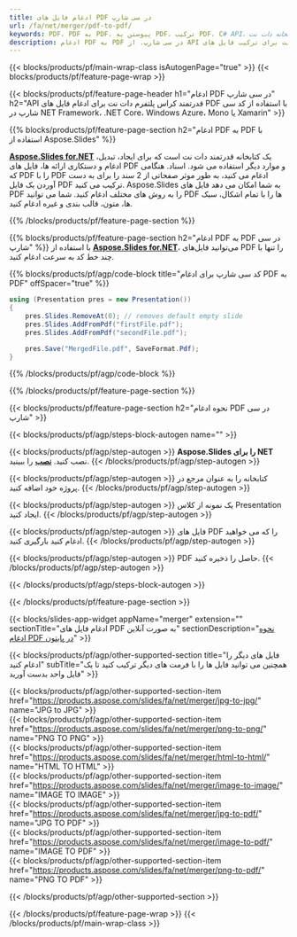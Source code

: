 ```yaml
---
title: ادغام فایل های PDF در سی شارپ
url: /fa/net/merger/pdf-to-pdf/
keywords: PDF، PDF به PDF، پیوستن به PDF، ترکیب PDF، C# API، کتابخانه دات نت
description: ادغام PDF به PDF در سی شارپ. از API کتابخانه دات نت برای ترکیب فایل های PDF استفاده کنید
---
```


{{< blocks/products/pf/main-wrap-class isAutogenPage="true" >}}
{{< blocks/products/pf/feature-page-wrap >}}

{{< blocks/products/pf/feature-page-header h1="ادغام PDF در سی شارپ" h2="API قدرتمند کراس پلتفرم دات نت برای ادغام فایل های PDF با استفاده از کد سی شارپ در NET Framework، .NET Core، Windows Azure، Mono یا Xamarin" >}}

{{% blocks/products/pf/feature-page-section h2="ادغام PDF به PDF با استفاده از Aspose.Slides" %}}

[**Aspose.Slides for.NET**](https://products.aspose.com/slides/fa/net/) یک کتابخانه قدرتمند دات نت است که برای ایجاد، تبدیل، ادغام و دستکاری ارائه ها، فایل های PDF و موارد دیگر استفاده می شود. اسناد. هنگامی که PDF را با PDF ادغام می کنید، به طور موثر صفحاتی از 2 سند را برای به دست آوردن یک فایل PDF ترکیب می کنید. Aspose.Slides به شما امکان می دهد فایل های PDF را به روش های مختلف ادغام کنید. شما می توانید PDF ها را با تمام اشکال، سبک ها، متون، قالب بندی و غیره ادغام کنید.

{{% /blocks/products/pf/feature-page-section %}}




{{% blocks/products/pf/feature-page-section  h2="ادغام PDF به PDF در سی شارپ" %}}
با استفاده از [**Aspose.Slides for.NET**](https://products.aspose.com/slides/fa/net/)، می‌توانید فایل‌های PDF را تنها با چند خط کد به سرعت ادغام کنید.

{{% blocks/products/pf/agp/code-block title="کد سی شارپ برای ادغام PDF به PDF" offSpacer="true" %}}
```cs
using (Presentation pres = new Presentation())
{
    pres.Slides.RemoveAt(0); // removes default empty slide
    pres.Slides.AddFromPdf("firstFile.pdf");
    pres.Slides.AddFromPdf("secondFile.pdf");

    pres.Save("MergedFile.pdf", SaveFormat.Pdf);
}
```
{{% /blocks/products/pf/agp/code-block %}}

{{% /blocks/products/pf/feature-page-section %}}




{{< blocks/products/pf/feature-page-section  h2="نحوه ادغام PDF در سی شارپ" >}}


{{< blocks/products/pf/agp/steps-block-autogen name="" >}}


{{< blocks/products/pf/agp/step-autogen >}}
**Aspose.Slides را برای NET** نصب کنید. [**نصب**](https://docs.aspose.com/slides/net/installation/) را ببینید.
{{< /blocks/products/pf/agp/step-autogen >}}

{{< blocks/products/pf/agp/step-autogen >}}
کتابخانه را به عنوان مرجع در پروژه خود اضافه کنید.
{{< /blocks/products/pf/agp/step-autogen >}}

{{< blocks/products/pf/agp/step-autogen >}}
یک نمونه از کلاس Presentation ایجاد کنید.
{{< /blocks/products/pf/agp/step-autogen >}}

{{< blocks/products/pf/agp/step-autogen >}}
فایل های PDF را که می خواهید ادغام کنید بارگیری کنید.
{{< /blocks/products/pf/agp/step-autogen >}}

{{< blocks/products/pf/agp/step-autogen >}}
PDF حاصل را ذخیره کنید.
{{< /blocks/products/pf/agp/step-autogen >}}


{{< /blocks/products/pf/agp/steps-block-autogen >}}


{{< /blocks/products/pf/feature-page-section >}}




{{< blocks/slides-app-widget  appName="merger" extension="" sectionTitle="ادغام فایل های PDF به صورت آنلاین" sectionDescription="[نحوه ادغام PDF در پایتون](https://products.aspose.com/slides/fa/python-net/merge/pdf/)" >}}

{{< blocks/products/pf/agp/other-supported-section title="فایل های دیگر را ادغام کنید" subTitle="همچنین می توانید فایل ها را با فرمت های دیگر ترکیب کنید تا یک فایل واحد بدست آورید" >}}

{{< blocks/products/pf/agp/other-supported-section-item href="https://products.aspose.com/slides/fa/net/merger/jpg-to-jpg/" name="JPG to JPG" >}}  
{{< blocks/products/pf/agp/other-supported-section-item href="https://products.aspose.com/slides/fa/net/merger/png-to-png/" name="PNG TO PNG" >}}  
{{< blocks/products/pf/agp/other-supported-section-item href="https://products.aspose.com/slides/fa/net/merger/html-to-html/" name="HTML TO HTML" >}}  
{{< blocks/products/pf/agp/other-supported-section-item href="https://products.aspose.com/slides/fa/net/merger/image-to-image/" name="IMAGE TO IMAGE" >}}  
{{< blocks/products/pf/agp/other-supported-section-item href="https://products.aspose.com/slides/fa/net/merger/jpg-to-pdf/" name="JPG TO PDF" >}}  
{{< blocks/products/pf/agp/other-supported-section-item href="https://products.aspose.com/slides/fa/net/merger/image-to-pdf/" name="IMAGE TO PDF" >}}  
{{< blocks/products/pf/agp/other-supported-section-item href="https://products.aspose.com/slides/fa/net/merger/png-to-pdf/" name="PNG TO PDF" >}}  
  


{{< /blocks/products/pf/agp/other-supported-section >}}

{{< /blocks/products/pf/feature-page-wrap >}}
{{< /blocks/products/pf/main-wrap-class >}}